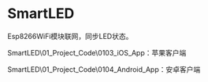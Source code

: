 # SmartLED



Esp8266WiFi模块联网，同步LED状态。

SmartLED\01_Project_Code\0103_iOS_App：苹果客户端

SmartLED\01_Project_Code\0104_Android_App：安卓客户端
